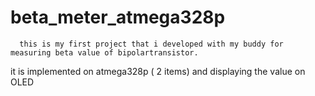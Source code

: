 # beta_meter_atmega328p

      this is my first project that i developed with my buddy for measuring beta value of bipolartransistor.
it is implemented on atmega328p ( 2 items) and displaying the value on OLED 


